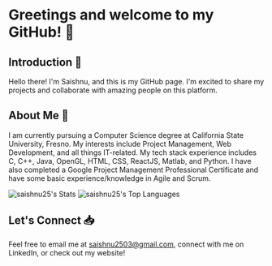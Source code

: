 # Greetings and welcome to my GitHub! 👋 

## Introduction 🚀
Hello there! I'm Saishnu, and this is my GitHub page. I'm excited to share my projects and collaborate with amazing people on this platform.

## About Me 🤔
I am currently pursuing a Computer Science degree at California State University, Fresno. My interests include Project Management, Web Development, and all things IT-related. My tech stack experience includes C, C++, Java, OpenGL, HTML, CSS, ReactJS, Matlab, and Python. I have also completed a Google Project Management Professional Certificate and have some basic experience/knowledge in Agile and Scrum.

![saishnu25's Stats](https://github-readme-stats.vercel.app/api?username=saishnu25&theme=dark&show_icons=true&hide_border=false&count_private=true)
![saishnu25's Top Languages](https://github-readme-stats.vercel.app/api/top-langs/?username=saishnu25&theme=dark&show_icons=true&hide_border=false&layout=compact)

## Let's Connect 📥
Feel free to email me at saishnu2503@gmail.com, connect with me on LinkedIn, or check out my website!
